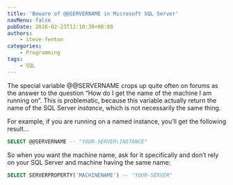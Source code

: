 ```yaml
---
title: 'Beware of @@SERVERNAME in Microsoft SQL Server'
navMenu: false
pubDate: 2016-02-23T12:10:30+00:00
authors:
    - steve-fenton
categories:
    - Programming
tags:
    - SQL
---
```


The special variable @@SERVERNAME crops up quite often on forums as the answer to the question “How do I get the name of the machine I am running on”. This is problematic, because this variable actually return the name of the SQL Server *instance*, which is not necessarily the same thing.

For example, if you are running on a named instance, you’ll get the following result…

```sql
SELECT @@SERVERNAME -- "YOUR-SERVER\INSTANCE"
```

So when you want the machine name, ask for it specifically and don’t rely on your SQL Server and machine having the same name:

```sql
SELECT SERVERPROPERTY('MACHINENAME') -- "YOUR-SERVER"
```